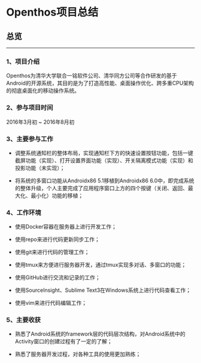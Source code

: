 # Openthos项目总结

## 总览
---
### 1、项目介绍

Openthos为清华大学联合一铭软件公司、清华同方公司等合作研发的基于Android的开源系统，其目的是为了打造高性能、桌面操作优化、跨多重CPU架构的彻底桌面化的移动操作系统。

### 2、参与项目时间

2016年3月初 ~ 2016年8月初

### 3、主要参与工作

- 调整系统通知栏的整体布局，实现通知栏下方的快速设置按钮功能，包括一键截屏功能（实现）、打开设置界面功能（实现）、开关隔离模式功能（实现）和投影功能（未实现）；

- 将系统的多窗口功能从Androidx86 5.1移植到Androidx86 6.0中，即完成系统的整体升级，个人主要完成了应用程序窗口上方的四个按键（关闭、返回、最大化、最小化）功能的移植；

### 4、工作环境

- 使用Docker容器在服务器上进行开发工作；

- 使用repo来进行代码更新同步工作；

- 使用git来进行代码的管理工作；

- 使用tmux来方便进行服务器开发，通过tmux实现多对话、多窗口的功能；

- 使用GitHub进行交流和记录的工作；

- 使用SourceInsight、Sublime Text3在Windows系统上进行代码查看工作；

- 使用vim来进行代码编辑工作；

### 5、主要收获

- 熟悉了Android系统的framework层的代码层次结构，对Android系统中的Activity窗口的创建过程有了一定的了解；

- 熟悉了服务器开发过程，对各种工具的使用更加熟练；
